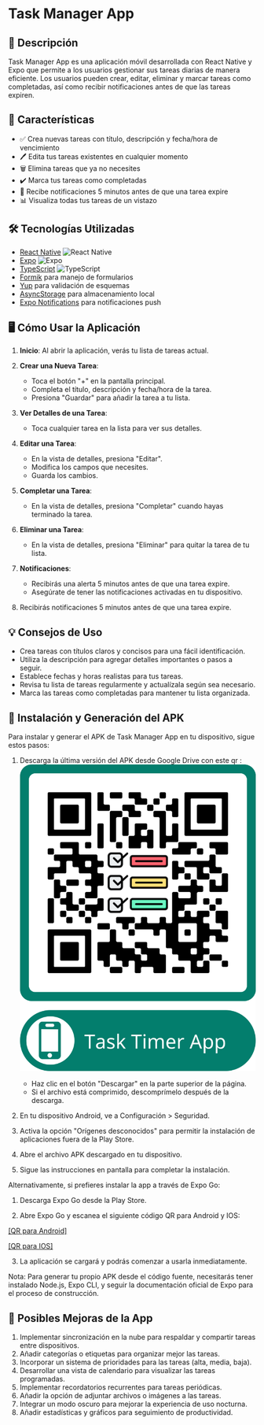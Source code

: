 # Task Manager App

## 📱 Descripción

Task Manager App es una aplicación móvil desarrollada con React Native y Expo que permite a los usuarios gestionar sus tareas diarias de manera eficiente. Los usuarios pueden crear, editar, eliminar y marcar tareas como completadas, así como recibir notificaciones antes de que las tareas expiren.

## 🚀 Características

- ✅ Crea nuevas tareas con título, descripción y fecha/hora de vencimiento
- 🖊️ Edita tus tareas existentes en cualquier momento
- 🗑️ Elimina tareas que ya no necesites
- ✔️ Marca tus tareas como completadas
- 🔔 Recibe notificaciones 5 minutos antes de que una tarea expire
- 📊 Visualiza todas tus tareas de un vistazo

## 🛠 Tecnologías Utilizadas

- [React Native](https://reactnative.dev/) ![React Native](https://img.shields.io/badge/-React%20Native-61DAFB?style=flat-square&logo=react&logoColor=black)
- [Expo](https://expo.dev/) ![Expo](https://img.shields.io/badge/-Expo-000020?style=flat-square&logo=expo&logoColor=white)
- [TypeScript](https://www.typescriptlang.org/) ![TypeScript](https://img.shields.io/badge/-TypeScript-3178C6?style=flat-square&logo=typescript&logoColor=white)
- [Formik](https://formik.org/) para manejo de formularios
- [Yup](https://github.com/jquense/yup) para validación de esquemas
- [AsyncStorage](https://react-native-async-storage.github.io/async-storage/) para almacenamiento local
- [Expo Notifications](https://docs.expo.dev/versions/latest/sdk/notifications/) para notificaciones push



## 🖥 Cómo Usar la Aplicación

1. **Inicio**: Al abrir la aplicación, verás tu lista de tareas actual.

2. **Crear una Nueva Tarea**:
   - Toca el botón "+" en la pantalla principal.
   - Completa el título, descripción y fecha/hora de la tarea.
   - Presiona "Guardar" para añadir la tarea a tu lista.

3. **Ver Detalles de una Tarea**:
   - Toca cualquier tarea en la lista para ver sus detalles.

4. **Editar una Tarea**:
   - En la vista de detalles, presiona "Editar".
   - Modifica los campos que necesites.
   - Guarda los cambios.

5. **Completar una Tarea**:
   - En la vista de detalles, presiona "Completar" cuando hayas terminado la tarea.

6. **Eliminar una Tarea**:
   - En la vista de detalles, presiona "Eliminar" para quitar la tarea de tu lista.

7. **Notificaciones**:
   - Recibirás una alerta 5 minutos antes de que una tarea expire.
   - Asegúrate de tener las notificaciones activadas en tu dispositivo.
6. Recibirás notificaciones 5 minutos antes de que una tarea expire.

## 💡 Consejos de Uso

- Crea tareas con títulos claros y concisos para una fácil identificación.
- Utiliza la descripción para agregar detalles importantes o pasos a seguir.
- Establece fechas y horas realistas para tus tareas.
- Revisa tu lista de tareas regularmente y actualízala según sea necesario.
- Marca las tareas como completadas para mantener tu lista organizada.

## 📲 Instalación y Generación del APK

Para instalar y generar el APK de Task Manager App en tu dispositivo, sigue estos pasos:

1. Descarga la última versión del APK desde Google Drive con este qr :
   ![Qr para descargar la app en Android](assets/images/qr-download.png)

   - Haz clic en el botón "Descargar" en la parte superior de la página.
   - Si el archivo está comprimido, descomprímelo después de la descarga.


2. En tu dispositivo Android, ve a Configuración > Seguridad.

3. Activa la opción "Orígenes desconocidos" para permitir la instalación de aplicaciones fuera de la Play Store.

4. Abre el archivo APK descargado en tu dispositivo.

5. Sigue las instrucciones en pantalla para completar la instalación.

Alternativamente, si prefieres instalar la app a través de Expo Go:

1. Descarga Expo Go desde la Play Store.

2. Abre Expo Go y escanea el siguiente código QR para Android y IOS:

  [\[QR para Android\]](https://expo.dev/preview/update?message=app%20update%17%1A&updateRuntimeVersion=1.0.0&createdAt=2024-08-06T18%3A47%3A27.300Z&slug=exp&projectId=7b5bdebd-3c9c-409a-a11e-8d5a0bbee694&group=df174c7e-ce54-420e-8c20-dde952cf0574)

  [\[QR para IOS\]](https://expo.dev/preview/update?message=app%20update%17%1A&updateRuntimeVersion=1.0.1&createdAt=2024-08-06T18%3A47%3A27.300Z&slug=exp&projectId=7b5bdebd-3c9c-409a-a11e-8d5a0bbee694&group=801c657e-f7f8-461c-bbbf-771703b96cac)

3. La aplicación se cargará y podrás comenzar a usarla inmediatamente.

Nota: Para generar tu propio APK desde el código fuente, necesitarás tener instalado Node.js, Expo CLI, y seguir la documentación oficial de Expo para el proceso de construcción.



## 🚀 Posibles Mejoras de la App

1. Implementar sincronización en la nube para respaldar y compartir tareas entre dispositivos.
2. Añadir categorías o etiquetas para organizar mejor las tareas.
3. Incorporar un sistema de prioridades para las tareas (alta, media, baja).
4. Desarrollar una vista de calendario para visualizar las tareas programadas.
5. Implementar recordatorios recurrentes para tareas periódicas.
6. Añadir la opción de adjuntar archivos o imágenes a las tareas.
7. Integrar un modo oscuro para mejorar la experiencia de uso nocturna.
8. Añadir estadísticas y gráficos para seguimiento de productividad.